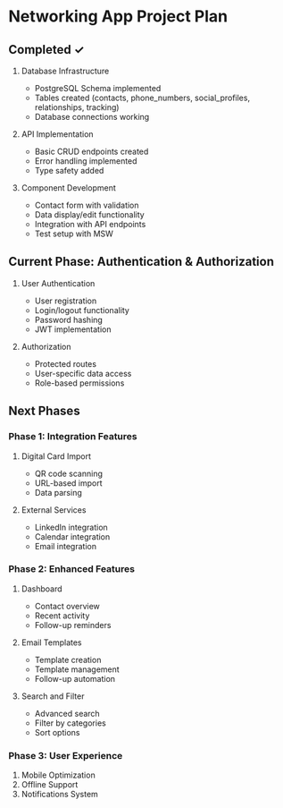 # Networking App Project Plan

## Completed ✓
1. Database Infrastructure
   - PostgreSQL Schema implemented
   - Tables created (contacts, phone_numbers, social_profiles, relationships, tracking)
   - Database connections working

2. API Implementation
   - Basic CRUD endpoints created
   - Error handling implemented
   - Type safety added

3. Component Development
   - Contact form with validation
   - Data display/edit functionality
   - Integration with API endpoints
   - Test setup with MSW

## Current Phase: Authentication & Authorization
1. User Authentication
   - User registration
   - Login/logout functionality
   - Password hashing
   - JWT implementation

2. Authorization
   - Protected routes
   - User-specific data access
   - Role-based permissions

## Next Phases

### Phase 1: Integration Features
1. Digital Card Import
   - QR code scanning
   - URL-based import
   - Data parsing

2. External Services
   - LinkedIn integration
   - Calendar integration
   - Email integration

### Phase 2: Enhanced Features
1. Dashboard
   - Contact overview
   - Recent activity
   - Follow-up reminders

2. Email Templates
   - Template creation
   - Template management
   - Follow-up automation

3. Search and Filter
   - Advanced search
   - Filter by categories
   - Sort options

### Phase 3: User Experience
1. Mobile Optimization
2. Offline Support
3. Notifications System